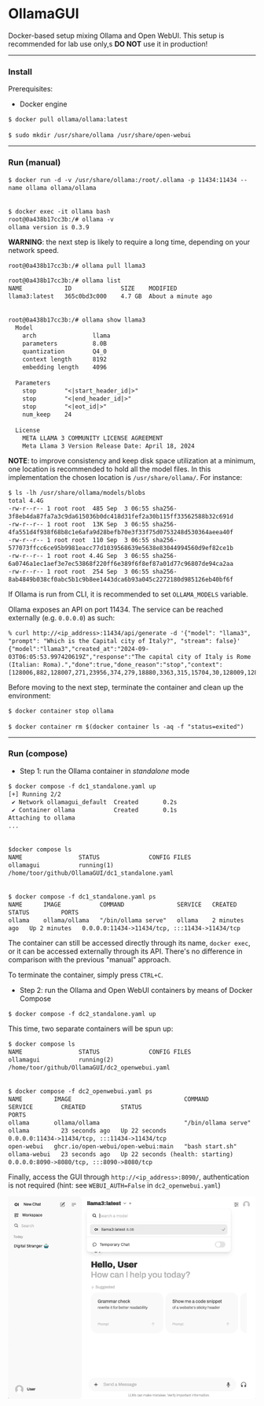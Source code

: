 # OllamaGUI
Docker-based setup mixing Ollama and Open WebUI. This setup is recommended for lab use only,s **DO NOT** use it in production!

---

### Install
Prerequisites:
- Docker engine

```
$ docker pull ollama/ollama:latest

$ sudo mkdir /usr/share/ollama /usr/share/open-webui
```

---

### Run (manual)
```
$ docker run -d -v /usr/share/ollama:/root/.ollama -p 11434:11434 --name ollama ollama/ollama


$ docker exec -it ollama bash
root@0a438b17cc3b:/# ollama -v
ollama version is 0.3.9
```

**WARNING**: the next step is likely to require a long time, depending on your network speed.
```
root@0a438b17cc3b:/# ollama pull llama3
```

```
root@0a438b17cc3b:/# ollama list
NAME         	ID          	SIZE  	MODIFIED
llama3:latest	365c0bd3c000	4.7 GB	About a minute ago


root@0a438b17cc3b:/# ollama show llama3
  Model
  	arch            	llama
  	parameters      	8.0B
  	quantization    	Q4_0
  	context length  	8192
  	embedding length	4096

  Parameters
  	stop    	"<|start_header_id|>"
  	stop    	"<|end_header_id|>"
  	stop    	"<|eot_id|>"
  	num_keep	24

  License
  	META LLAMA 3 COMMUNITY LICENSE AGREEMENT
  	Meta Llama 3 Version Release Date: April 18, 2024
```

**NOTE**: to improve consistency and keep disk space utilization at a minimum, one location is recommended to hold all the model files. In this implementation the chosen location is `/usr/share/ollama/`. For instance:
```
$ ls -lh /usr/share/ollama/models/blobs
total 4.4G
-rw-r--r-- 1 root root  485 Sep  3 06:55 sha256-3f8eb4da87fa7a3c9da615036b0dc418d31fef2a30b115ff33562588b32c691d
-rw-r--r-- 1 root root  13K Sep  3 06:55 sha256-4fa551d4f938f68b8c1e6afa9d28befb70e3f33f75d0753248d530364aeea40f
-rw-r--r-- 1 root root  110 Sep  3 06:55 sha256-577073ffcc6ce95b9981eacc77d1039568639e5638e83044994560d9ef82ce1b
-rw-r--r-- 1 root root 4.4G Sep  3 06:55 sha256-6a0746a1ec1aef3e7ec53868f220ff6e389f6f8ef87a01d77c96807de94ca2aa
-rw-r--r-- 1 root root  254 Sep  3 06:55 sha256-8ab4849b038cf0abc5b1c9b8ee1443dca6b93a045c2272180d985126eb40bf6f
```
If Ollama is run from CLI, it is recommended to set `OLLAMA_MODELS` variable.


Ollama exposes an API on port 11434. The service can be reached externally (e.g. `0.0.0.0`) as such:
```
% curl http://<ip_address>:11434/api/generate -d '{"model": "llama3", "prompt": "Which is the Capital city of Italy?", "stream": false}'
{"model":"llama3","created_at":"2024-09-03T06:05:53.997420619Z","response":"The capital city of Italy is Rome (Italian: Roma).","done":true,"done_reason":"stop","context":[128006,882,128007,271,23956,374,279,18880,3363,315,15704,30,128009,128006,78191,128007,271,791,6864,3363,315,15704,374,22463,320,70211,25,46601,570],"total_duration":30927400777,"load_duration":15572939780,"prompt_eval_count":18,"prompt_eval_duration":8153160000,"eval_count":13,"eval_duration":7142811000}%    
```

Before moving to the next step, terminate the container and clean up the environment:
```
$ docker container stop ollama

$ docker container rm $(docker container ls -aq -f "status=exited")
```

---

### Run (compose)
- Step 1: run the Ollama container in _standalone_ mode
```
$ docker compose -f dc1_standalone.yaml up
[+] Running 2/2
 ✔ Network ollamagui_default  Created       0.2s
 ✔ Container ollama           Created       0.1s
Attaching to ollama
...


$docker compose ls
NAME                STATUS              CONFIG FILES
ollamagui           running(1)          /home/toor/github/OllamaGUI/dc1_standalone.yaml


$ docker compose -f dc1_standalone.yaml ps
NAME      IMAGE           COMMAND               SERVICE   CREATED         STATUS         PORTS
ollama    ollama/ollama   "/bin/ollama serve"   ollama    2 minutes ago   Up 2 minutes   0.0.0.0:11434->11434/tcp, :::11434->11434/tcp
```

The container can still be accessed directly through its name, `docker exec`, or it can be accessed externally through its API. There's no difference in comparison with the previous "manual" approach.

To terminate the container, simply press `CTRL+C`.<br/>

- Step 2: run the Ollama and Open WebUI containers by means of Docker Compose
```
$ docker compose -f dc2_standalone.yaml up
```

This time, two separate containers will be spun up:
```
$ docker compose ls
NAME                STATUS              CONFIG FILES
ollamagui           running(2)          /home/toor/github/OllamaGUI/dc2_openwebui.yaml


$ docker compose -f dc2_openwebui.yaml ps
NAME         IMAGE                                COMMAND               SERVICE        CREATED          STATUS                             PORTS
ollama       ollama/ollama                        "/bin/ollama serve"   ollama         23 seconds ago   Up 22 seconds                      0.0.0.0:11434->11434/tcp, :::11434->11434/tcp
open-webui   ghcr.io/open-webui/open-webui:main   "bash start.sh"       ollama-webui   23 seconds ago   Up 22 seconds (health: starting)   0.0.0.0:8090->8080/tcp, :::8090->8080/tcp
```

Finally, access the GUI through `http://<ip_address>:8090/`, authentication is not required (hint: see `WEBUI_AUTH=False` in `dc2_openwebui.yaml`)<br/>

![Sample GUI screenshot](./assets/GUI.png)

